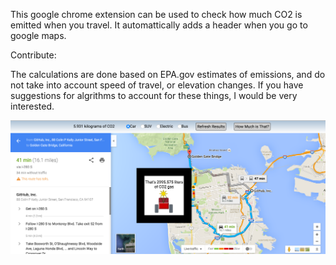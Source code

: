 This google chrome extension can be used to check how much CO2 is emitted when you travel. It automattically adds a header when you go to google maps.

Contribute:

The calculations are done based on EPA.gov estimates of emissions, and do not take into account speed of travel, or elevation changes. If you have suggestions for algrithms to account for these things, I would be very interested.

![screenshot](/imgs/screen-shot.png)

